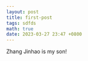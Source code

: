 ```yaml
---
layout: post
title: first-post
tags: sdfds
math: true
date: 2023-03-27 23:47 +0800
---
```

Zhang Jinhao is my son!

